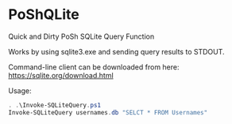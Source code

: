 # PoShQLite
Quick and Dirty PoSh SQLite Query Function

Works by using sqlite3.exe and sending query results to STDOUT. 

Command-line client can be downloaded from here: https://sqlite.org/download.html

Usage:
```powershell
. .\Invoke-SQLiteQuery.ps1
Invoke-SQLiteQuery usernames.db "SELCT * FROM Usernames"
```
